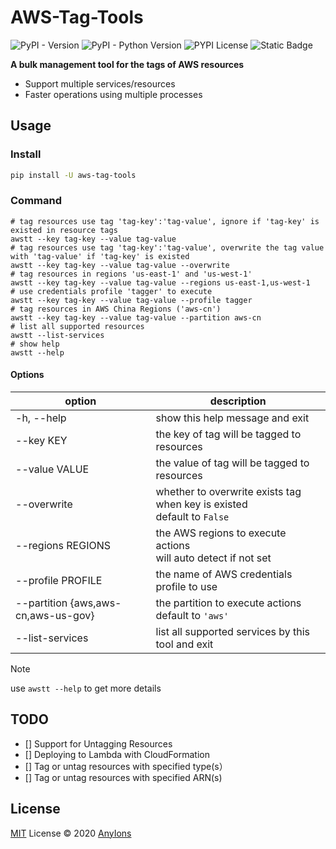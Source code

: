 # AWS-Tag-Tools

![PyPI - Version](https://img.shields.io/pypi/v/aws-tag-tools?color=a1b858&label=)
![PyPI - Python Version](https://img.shields.io/pypi/pyversions/aws-tag-tools)
![PYPI License](https://img.shields.io/pypi/l/aws-tag-tools)
![Static Badge](https://img.shields.io/badge/author-AnyIons-violet)

**A bulk management tool for the tags of AWS resources**

- Support multiple services/resources
- Faster operations using multiple processes

## Usage

### Install

```bash
pip install -U aws-tag-tools
```

### Command

```shell
# tag resources use tag 'tag-key':'tag-value', ignore if 'tag-key' is existed in resource tags
awstt --key tag-key --value tag-value
# tag resources use tag 'tag-key':'tag-value', overwrite the tag value with 'tag-value' if 'tag-key' is existed
awstt --key tag-key --value tag-value --overwrite
# tag resources in regions 'us-east-1' and 'us-west-1'
awstt --key tag-key --value tag-value --regions us-east-1,us-west-1
# use credentials profile 'tagger' to execute
awstt --key tag-key --value tag-value --profile tagger
# tag resources in AWS China Regions ('aws-cn')
awstt --key tag-key --value tag-value --partition aws-cn
# list all supported resources
awstt --list-services
# show help
awstt --help
```

#### Options

| option                              | description                                                               |
|-------------------------------------|---------------------------------------------------------------------------|
| -h, --help                          | show this help message and exit                                           |
| --key KEY                           | the key of tag will be tagged to resources                                |
| --value VALUE                       | the value of tag will be tagged to resources                              |
| --overwrite                         | whether to overwrite exists tag when key is existed<br>default to `False` |
| --regions REGIONS                   | the AWS regions to execute actions<br>will auto detect if not set         |
| --profile PROFILE                   | the name of AWS credentials profile to use                                |
| --partition {aws,aws-cn,aws-us-gov} | the partition to execute actions<br/>default to `'aws'`                   |
| --list-services                     | list all supported services by this tool and exit                         |

> [!NOTE]
> use `awstt --help` to get more details

## TODO

- [] Support for Untagging Resources
- [] Deploying to Lambda with CloudFormation
- [] Tag or untag resources with specified type(s）
- [] Tag or untag resources with specified ARN(s)

## License

[MIT](./LICENSE) License © 2020 [AnyIons](https://github.com/anyions)
